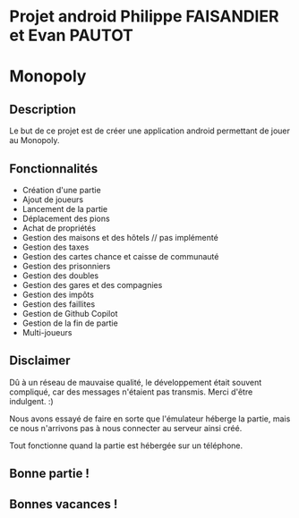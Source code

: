 # Projet android Philippe FAISANDIER et Evan PAUTOT

# Monopoly

## Description

Le but de ce projet est de créer une application android permettant de jouer au Monopoly.

## Fonctionnalités

- Création d'une partie
- Ajout de joueurs
- Lancement de la partie
- Déplacement des pions
- Achat de propriétés
- Gestion des maisons et des hôtels // pas implémenté
- Gestion des taxes
- Gestion des cartes chance et caisse de communauté
- Gestion des prisonniers
- Gestion des doubles
- Gestion des gares et des compagnies
- Gestion des impôts
- Gestion des faillites
- Gestion de Github Copilot
- Gestion de la fin de partie
- Multi-joueurs

## Disclaimer

Dû à un réseau de mauvaise qualité, le développement était souvent compliqué, car des messages n'étaient pas transmis.
Merci d'être indulgent. :)

Nous avons essayé de faire en sorte que l'émulateur héberge la partie, mais ce nous n'arrivons pas à nous connecter au serveur ainsi créé.

Tout fonctionne quand la partie est hébergée sur un téléphone.

## Bonne partie !
## Bonnes vacances !